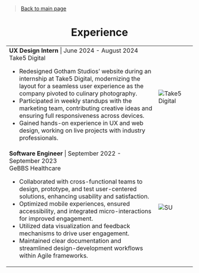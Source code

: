 >[Back to main page](./index.markdown)

<h1 align="center">Experience</h1>
<table>
  <tr>
    <td width="80%">
      <b>UX Design Intern</b> | June 2024 - August 2024<br />
      Take5 Digital<br />
      <ul>
        <li>Redesigned Gotham Studios’ website during an internship at Take5 Digital, modernizing the layout for a seamless user experience as the company pivoted to culinary photography.</li>
        <li>Participated in weekly standups with the marketing team, contributing creative ideas and ensuring full responsiveness across devices.</li>
        <li>Gained hands-on experience in UX and web design, working on live projects with industry professionals.</li>
      </ul>
    </td>
    <td><image alt="Take5 Digital" src="./assets/take5.png"/></td>
  </tr>
  </tr>
  <tr>
    <td>
      <b>Software Engineer</b> | September 2022 - September 2023<br />
      GeBBS Healthcare<br />
      <ul>
        <li>Collaborated with cross-functional teams to design, prototype, and test user-centered solutions, enhancing usability and satisfaction.</li>
        <li>Optimized mobile experiences, ensured accessibility, and integrated micro-interactions for improved engagement.</li>
        <li>Utilized data visualization and feedback mechanisms to drive user engagement.</li>
        <li>Maintained clear documentation and streamlined design-development workflows within Agile frameworks.</li>
      </ul>
    </td>
    <td><image alt="SU" src="./assets/gebbs.png" /></td>
  </tr>
</table>

